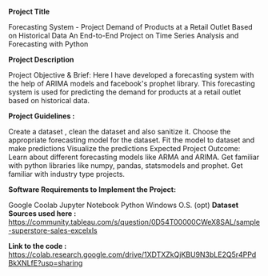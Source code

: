 **Project Title**

Forecasting System - Project Demand of Products at a Retail Outlet Based on Historical Data
An End-to-End Project on Time Series Analysis and Forecasting with Python

**Project Description**

Project Objective & Brief: Here I have developed a forecasting system with the help of ARIMA models and facebook's prophet library. This forecasting system is used for predicting the demand for products at a retail outlet based on historical data.

**Project Guidelines :**

Create a dataset , clean the dataset and also sanitize it.
Choose the appropriate forecasting model for the dataset.
Fit the model to dataset and make predictions
Visualize the predictions
Expected Project Outcome:
Learn about different forecasting models like ARMA and ARIMA.
Get familiar with python libraries like numpy, pandas, statsmodels and prophet.
Get familiar with industry type projects.

**Software Requirements to Implement the Project:**

Google Coolab
Jupyter Notebook
Python
Windows O.S. (opt)
**Dataset Sources used here :**
https://community.tableau.com/s/question/0D54T00000CWeX8SAL/sample-superstore-sales-excelxls

**Link to the code  :**
https://colab.research.google.com/drive/1XDTXZkQjKBU9N3bLE2Q5r4PPdBkXNLfE?usp=sharing 

